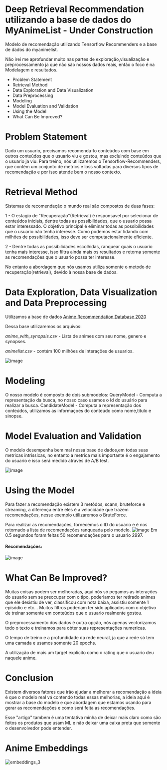 # Deep Retrieval Recommendation utilizando a base de dados do MyAnimeList - Under Construction 
Modelo de recomendação utilizando Tensorflow Recommenders e a base de dados do myanimelist.

Não irei me aprofundar muito nas partes de exploração,visualização e preprocessamento ja que não são nossos dados reais, então o foco é na Modelagem e resultados.

- Problem Statement
- Retrieval Method
- Data Exploration and Data Visualization
- Data Preprocessing
- Modeling
- Model Evaluation and Validation
- Using the Model
- What Can Be Improved?

# Problem Statement
Dado um usuario, precisamos recomenda-lo conteúdos com base em outros conteúdos que o usuario viu e gostou, mas excluindo conteúdos que o usuario ja viu.
Para treino, nós utilizaremos o Tensorflow-Recommenders, que contém um conjunto de metrics e loss voltadas para diversos tipos de recomendação e por isso atende bem o nosso contexto.
# Retrieval Method
Sistemas de recomendação o mundo real são compostos de duas fases:

1 - O estagio de "Recuperação"(Retrieval) é responsavel por selecionar de conteúdos iniciais, dentre todas as possibilidades, que o usuario possa estar interessado. O objetivo principal é eliminar todas as possibilidades que o usuario não tenha interesse. Como podemos estar lidando com milhões de possibilidades, isso deve ser computacionalmente eficiente.

2 - Dentre todas as possibilidades escolhidas, ranquear quais o usuario tenha mais interesse, isso filtra ainda mais os resultados e retorna somente as recomendações que o usuario possa ter interesse.

No entanto a abordagem que nós usamos utiliza somente o metodo de recuperação(retrieval), devido à nossa base de dados.

# Data Exploration, Data Visualization and Data Preprocessing
Utilizamos a base de dados [Anime Recommendation Database 2020](https://www.kaggle.com/hernan4444/anime-recommendation-database-2020)

Dessa base utilizaremos os arquivos:

*anime_with_synopsis.csv* - Lista de animes com seu nome, genero e synopses.

*animelist.csv* - contém 100 milhões de interações de usuarios.

![image](https://user-images.githubusercontent.com/71555983/155591932-1ca7165e-3008-465a-ba84-17f439b849b4.png)

# Modeling

O nosso modelo é composto de dois submodelos:
QueryModel - Computa a representação da busca, no nosso caso usamos o Id do usuário para realizar a busca.
CandidateModel - Computa a representação dos conteúdos, utilizamos as informaçoes do conteúdo como nome,titulo e sinopse.

# Model Evaluation and Validation
O modelo desempenha bem mal nessa base de dados,em todas suas metricas intrissicas, no entanto a metrica mais importante é o engajamento do usuario e isso será medido através de A/B test.

![image](https://user-images.githubusercontent.com/71555983/155594853-b68f137e-c16e-4562-9e06-fbd8d709db37.png)

# Using the Model
Para fazer a recomendação existem 3 metódos, scann, bruteforce e streaming, a diferença entre eles é a velocidade que trazem recomendações, nesse exemplo utilizaremos o BruteForce.

Para realizar as recomendações, fornecemos o ID do usuario e é nos retornado a lista de recomendações ranqueada pelo modelo.
![image](https://user-images.githubusercontent.com/71555983/155600874-124e6414-a5a9-4625-8690-88e52f642eac.png)
Em 0.5 segundos foram feitas 50 recomendações para o usuario 2997.

#### Recomendações:
![image](https://user-images.githubusercontent.com/71555983/155601155-dbab3d30-4138-4604-9e6c-763e97730509.png)

# What Can Be Improved?
Muitas coisas podem ser melhoradas, aqui nós só pegamos as interações do usuario sem se preocupar com o tipo, poderiamos ter retirado animes que ele desistiu de ver, classificou com nota baixa, assistiu somente 1 episódio e etc...
Muitos filtros poderiam ter sido aplicados com o objetivo de treinar somente em conteúdos que o usuario realmente gostou.

O preprocessamento dos dados é outra opção, nós apenas vectorizamos todo o texto e treinamos para obter suas representações numericas.

O tempo de treino e a profundidade da rede neural, ja que a rede só tem uma camada e usamos somente 20 epochs.

A utilização de mais um target explicito como o rating que o usuario deu naquele anime.

# Conclusion
Existem diversos fatores que irão ajudar a melhorar a recomendação a ideia é que o modelo real vá contendo todas essas melhorias, a ideia aqui é mostrar a base do modelo e que abordagem que estamos usando para gerar as recomendações e como será feita as recomendações.

Esse "artigo" tambem é uma tentativa minha de deixar mais claro como são feitos os produtos que usam ML e não deixar uma caixa preta que somente o desenvolvedor pode entender.
# Anime Embeddings
![embeddings_3](https://user-images.githubusercontent.com/71555983/155336541-8dec7647-07ba-43eb-8a12-7d229645bbbc.png)

